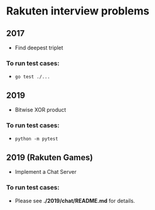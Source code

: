 # Rakuten interview problems

## 2017
* Find deepest triplet

### To run test cases:
* `go test ./...`

## 2019
* Bitwise XOR product

### To run test cases:
* `python -m pytest`

## 2019 (Rakuten Games) 

* Implement a Chat Server

### To run test cases:

* Please see **./2019/chat/README.md** for details.
